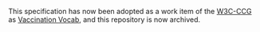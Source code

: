 This specification has now been adopted as a work item of the [W3C-CCG](https://github.com/w3c-ccg) as [Vaccination Vocab](https://github.com/w3c-ccg/vaccination-vocab), and this repository is now archived.
